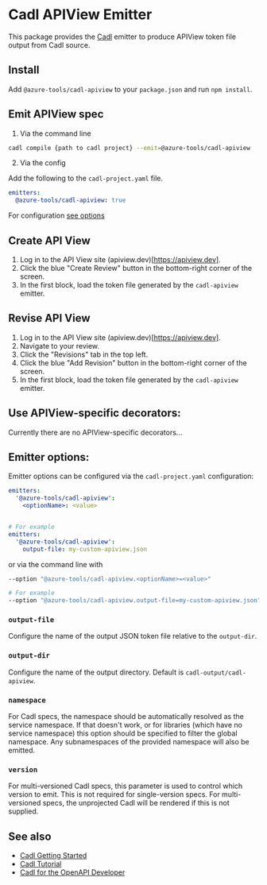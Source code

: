 # Cadl APIView Emitter

This package provides the [Cadl](https://github.com/microsoft/cadl) emitter to produce APIView token file output from Cadl source.

## Install

Add `@azure-tools/cadl-apiview` to your `package.json` and run `npm install`.

## Emit APIView spec

1. Via the command line

```bash
cadl compile {path to cadl project} --emit=@azure-tools/cadl-apiview
```

2. Via the config

Add the following to the `cadl-project.yaml` file.

```yaml
emitters:
  @azure-tools/cadl-apiview: true
```

For configuration [see options](#emitter-options)

## Create API View

1. Log in to the API View site (apiview.dev)[https://apiview.dev].
2. Click the blue "Create Review" button in the bottom-right corner of the screen.
3. In the first block, load the token file generated by the `cadl-apiview` emitter.

## Revise API View

1. Log in to the API View site (apiview.dev)[https://apiview.dev].
2. Navigate to your review.
3. Click the "Revisions" tab in the top left.
4. Click the blue "Add Revision" button in the bottom-right corner of the screen.
5. In the first block, load the token file generated by the `cadl-apiview` emitter.

## Use APIView-specific decorators:

Currently there are no APIView-specific decorators...

## Emitter options:

Emitter options can be configured via the `cadl-project.yaml` configuration:

```yaml
emitters:
  '@azure-tools/cadl-apiview':
    <optionName>: <value>


# For example
emitters:
  '@azure-tools/cadl-apiview':
    output-file: my-custom-apiview.json
```

or via the command line with

```bash
--option "@azure-tools/cadl-apiview.<optionName>=<value>"

# For example
--option "@azure-tools/cadl-apiview.output-file=my-custom-apiview.json"
```

### `output-file`

Configure the name of the output JSON token file relative to the `output-dir`.

### `output-dir`

Configure the name of the output directory. Default is `cadl-output/cadl-apiview`.

### `namespace`

For Cadl specs, the namespace should be automatically resolved as the service namespace. If
that doesn't work, or for libraries (which have no service namespace) this option should be
specified to filter the global namespace. Any subnamespaces of the provided namespace will
also be emitted.

### `version`

For multi-versioned Cadl specs, this parameter is used to control which version to emit. This
is not required for single-version specs. For multi-versioned specs, the unprojected Cadl will
be rendered if this is not supplied.

## See also

- [Cadl Getting Started](https://github.com/microsoft/cadl#getting-started)
- [Cadl Tutorial](https://github.com/microsoft/cadl/blob/main/docs/tutorial.md)
- [Cadl for the OpenAPI Developer](https://github.com/microsoft/cadl/blob/main/docs/cadl-for-openapi-dev.md)
